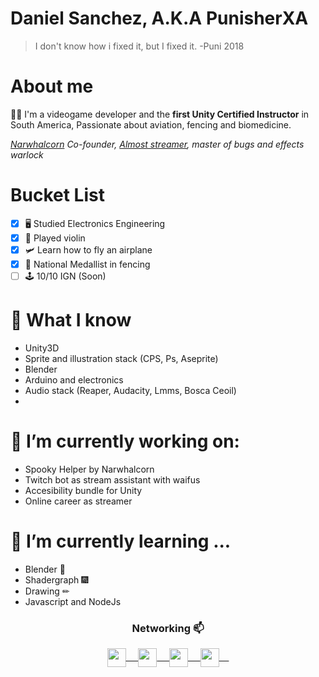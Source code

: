 # Daniel Sanchez, A.K.A PunisherXA
> I don't know how i fixed it, but I fixed it.
> -Puni 2018

# About me
:man_technologist: I'm a videogame developer and the **first Unity Certified Instructor** in South America, Passionate about aviation, fencing and biomedicine. 
<p><em><a href="https://narwhalcorn.com">Narwhalcorn</a> Co-founder, <a href="https://twitch.tv/punisherxa">Almost streamer</a>, master of bugs and effects warlock</em></p>

# Bucket List
- [x] 🖥 Studied Electronics Engineering
- [x] 🎻 Played violin
- [x] 🛩 Learn how to fly an airplane
- [X] 🤺 National Medallist in fencing
- [ ] 🕹 10/10 IGN (Soon)

# 🤔 What I know
  - Unity3D
  - Sprite and illustration stack (CPS, Ps, Aseprite)
  - Blender
  - Arduino and electronics
  - Audio stack (Reaper, Audacity, Lmms, Bosca Ceoil)
  - 

# 🔭 I’m currently working on:
  - Spooky Helper by Narwhalcorn
  - Twitch bot as stream assistant with waifus
  - Accesibility bundle for Unity
  - Online career as streamer 

# 🌱 I’m currently learning ...
  - Blender 🎲
  - Shadergraph 🎆
  - Drawing ✏
  - Javascript and NodeJs


<!--
**danielsanchez93** is a ✨ _special_ ✨ guy.
- ⚡ Fun fact: ...
-->


<div align="center">
  <h3 align="center">Networking 📫</h3> 
</div>
<p align="center">
 <a href="https://www.linkedin.com/in/jdanielsancheza/" target="blank">
  <img align="center" width="30px" src="https://www.vectorlogo.zone/logos/linkedin/linkedin-icon.svg" /> &nbsp; &nbsp;
 </a>
 <a href="https://twitter.com/puni_xa" target="blank">
  <img align="center" width="30px" src="https://www.vectorlogo.zone/logos/twitter/twitter-official.svg" /> &nbsp; &nbsp;
 </a>
 <a href="https://www.twitch.tv/punisherxa" target="blank">
  <img align="center" width="30px" src="https://www.vectorlogo.zone/logos/twitch/twitch-icon.svg" /> &nbsp; &nbsp;
 </a>
  <a href="https://www.youtube.com/channel/UCZeOdhc-bygGqaIig8vbPxQ" target="blank">
  <img align="center" width="30px" src="https://www.vectorlogo.zone/logos/youtube/youtube-icon.svg" /> &nbsp; &nbsp;
 </a>
</p>
<br/>
<p>

